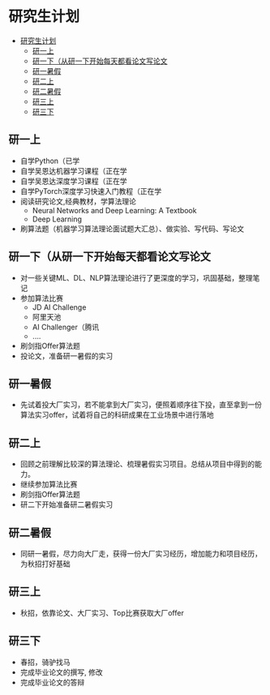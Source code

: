 # 研究生计划

- [研究生计划](#研究生计划)
  - [研一上](#研一上)
  - [研一下（从研一下开始每天都看论文写论文](#研一下从研一下开始每天都看论文写论文)
  - [研一暑假](#研一暑假)
  - [研二上](#研二上)
  - [研二暑假](#研二暑假)
  - [研三上](#研三上)
  - [研三下](#研三下)

## 研一上

- 自学Python（已学
- 自学吴恩达机器学习课程（正在学
- 自学吴恩达深度学习课程（正在学
- 自学PyTorch深度学习快速入门教程（正在学
- 阅读研究论文,经典教材，学算法理论
  - Neural Networks and Deep Learning: A Textbook
  - Deep Learning
- 刷算法题（机器学习算法理论面试题大汇总）、做实验、写代码、写论文

## 研一下（从研一下开始每天都看论文写论文

- 对一些关键ML、DL、NLP算法理论进行了更深度的学习，巩固基础，整理笔记
- 参加算法比赛
  - JD AI Challenge
  - 阿里天池
  - AI Challenger（腾讯
  - ....
- 刷剑指Offer算法题
- 投论文，准备研一暑假的实习

## 研一暑假

- 先试着投大厂实习，若不能拿到大厂实习，便照着顺序往下投，直至拿到一份算法实习offer，试着将自己的科研成果在工业场景中进行落地

## 研二上

- 回顾之前理解比较深的算法理论、梳理暑假实习项目。总结从项目中得到的能力。
- 继续参加算法比赛
- 刷剑指Offer算法题
- 研二下开始准备研二暑假实习

## 研二暑假

- 同研一暑假，尽力向大厂走，获得一份大厂实习经历，增加能力和项目经历，为秋招打好基础

## 研三上

- 秋招，依靠论文、大厂实习、Top比赛获取大厂offer

## 研三下

- 春招，骑驴找马
- 完成毕业论文的撰写, 修改
- 完成毕业论文的答辩
